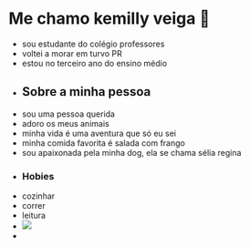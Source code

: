 # Me chamo kemilly veiga 🐻
- sou estudante do colégio professores
- voltei a morar em turvo PR
- estou no terceiro ano do ensino médio
- ## Sobre a minha pessoa
- sou uma pessoa querida
- adoro os meus animais
- minha vida é uma aventura que só eu sei
- minha comida favorita é salada com frango
- sou apaixonada pela minha dog, ela se chama sélia regina 
- ### Hobies
- cozinhar
- correr
- leitura
- ![](https://encrypted-tbn0.gstatic.com/images?q=tbn:ANd9GcQn06NFQ7hkkvUSETrjZR3ZcC3btC5QVkQi3Q&s)
- 
